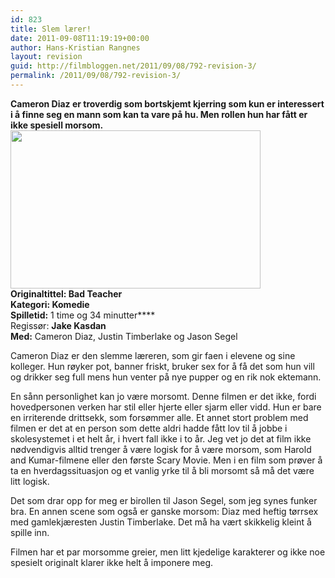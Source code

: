 ```yaml
---
id: 823
title: Slem lærer!
date: 2011-09-08T11:19:19+00:00
author: Hans-Kristian Rangnes
layout: revision
guid: http://filmbloggen.net/2011/09/08/792-revision-3/
permalink: /2011/09/08/792-revision-3/
---
```

**Cameron Diaz er troverdig som bortskjemt kjerring som kun er interessert i å finne seg en mann som kan ta vare på hu. Men rollen hun har fått er ikke spesiell morsom.**  
<a href="http://filmbloggen.net/slem-laerer/cameron-diaz-bad-teacher/" rel="attachment wp-att-789"><img class="alignnone size-large wp-image-789" src="http://filmbloggen.net/wp-content/uploads//2011/08/cameron-diaz-bad-teacher-620x344.jpg" alt="" width="400" height="253" /><br /> </a>**Originaltittel: **Bad Teacher**  
**Kategori: ****Komedie****  
Spilletid:**** 1 time og 34 minutter****  
Regissør: ****Jake Kasdan**  
**Med:**** Cameron Diaz, Justin Timberlake og Jason Segel

Cameron Diaz er den slemme læreren, som gir faen i elevene og sine kolleger. Hun røyker pot, banner friskt, bruker sex for å få det som hun vill og drikker seg full mens hun venter på nye pupper og en rik nok ektemann.

En sånn personlighet kan jo være morsomt. Denne filmen er det ikke, fordi hovedpersonen verken har stil eller hjerte eller sjarm eller vidd. Hun er bare en irriterende drittsekk, som forsømmer alle. Et annet stort problem med filmen er det at en person som dette aldri hadde fått lov til å jobbe i skolesystemet i et helt år, i hvert fall ikke i to år. Jeg vet jo det at film ikke nødvendigvis alltid trenger å være logisk for å være morsom, som Harold and Kumar-filmene eller den første Scary Movie. Men i en film som prøver å ta en hverdagssituasjon og et vanlig yrke til å bli morsomt så må det være litt logisk.

Det som drar opp for meg er birollen til Jason Segel, som jeg synes funker bra. En annen scene som også er ganske morsom: Diaz med heftig tørrsex med gamlekjæresten Justin Timberlake. Det må ha vært skikkelig kleint å spille inn.

Filmen har et par morsomme greier, men litt kjedelige karakterer og ikke noe spesielt originalt klarer ikke helt å imponere meg.